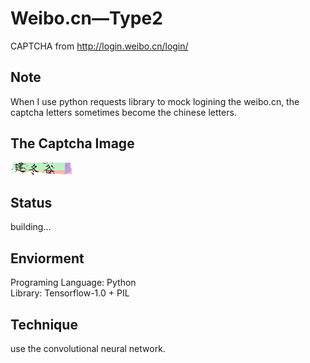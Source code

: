 # Weibo.cn—Type2
CAPTCHA from http://login.weibo.cn/login/

## Note
When I use python requests library to mock logining the weibo.cn, 
the captcha letters sometimes become the chinese letters.

## The Captcha Image
![](./weibo.cn2.png)

## Status
building...

## Enviorment
Programing Language: Python  
Library: Tensorflow-1.0 + PIL

## Technique
use the convolutional neural network.
